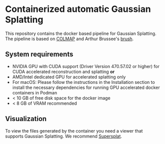 # Containerized automatic Gaussian Splatting

This repository contains the docker based pipeline for Gaussian Splatting. The pipeline is based on [COLMAP](https://colmap.github.io/) and Arthur Brussee's  [brush](https://github.com/ArthurBrussee/brush). 

## System requirements

- NVIDIA GPU with CUDA support (Driver Version 470.57.02 or higher) for CUDA accelerated reconstruction and splatting **or**
- AMD/Intel dedicated GPU for accelerated splatting only 
- For macOS: Please follow the instructions in the Installation section to install the necessary dependencies for running GPU accelerated docker containers in Podman
- < 10 GB of free disk space for the docker image
- < 8 GB of VRAM recommended

## Visualization

To view the files generated by the container you need a viewer that supports Gaussian Splatting. We recommend [Supersplat](https://superspl.at/editor).
